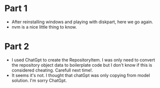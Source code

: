 # Part 1
- After reinstalling windows and playing with diskpart, here we go again.  
- nvm is a nice little thing to know.

# Part 2
- I used ChatGpt to create the RepositoryItem. I was only need to convert the repository object data to boilerplate code but I don't know if this is considered cheating. Carefull next time!. 
- It seems it's not. I thought that chatGpt was only copying from model solution. I'm sorry ChatGpt.
